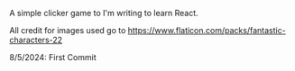 A simple clicker game to I'm writing to learn React.

All credit for images used go to https://www.flaticon.com/packs/fantastic-characters-22

8/5/2024:
    First Commit